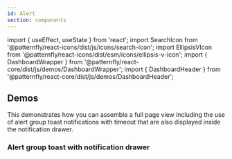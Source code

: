 ```yaml
---
id: Alert
section: components
---
```


import { useEffect, useState } from 'react';
import SearchIcon from '@patternfly/react-icons/dist/js/icons/search-icon';
import EllipsisVIcon from '@patternfly/react-icons/dist/esm/icons/ellipsis-v-icon';
import { DashboardWrapper } from '@patternfly/react-core/dist/js/demos/DashboardWrapper';
import { DashboardHeader } from '@patternfly/react-core/dist/js/demos/DashboardHeader';

## Demos

This demonstrates how you can assemble a full page view including the use of alert group toast notifications with timeout that are also displayed inside the notification drawer.

### Alert group toast with notification drawer

```js file='./examples/AlertGroup/AlertGroupToastWithNotificationDrawer.tsx' isFullscreen

```
